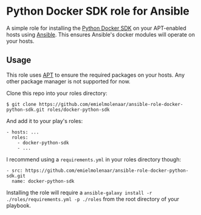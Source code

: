 Python Docker SDK role for Ansible
=================

A simple role for installing the [Python Docker SDK](https://docker-py.readthedocs.io/en/stable/) on your APT-enabled hosts using [Ansible](http://www.ansibleworks.com/). This ensures Ansible's docker modules will operate on your hosts.

Usage
-----

This role uses [APT](https://docs.ansible.com/ansible/latest/modules/apt_module.html) to ensure the required packages on your hosts. Any other package manager is not supported for now.

Clone this repo into your roles directory:

    $ git clone https://github.com/emielmolenaar/ansible-role-docker-python-sdk.git roles/docker-python-sdk

And add it to your play's roles:

    - hosts: ...
      roles:
        - docker-python-sdk
        - ...

I recommend using a `requirements.yml` in your roles directory though:

    - src: https://github.com/emielmolenaar/ansible-role-docker-python-sdk.git
      name: docker-python-sdk

Installing the role will require a `ansible-galaxy install -r ./roles/requirements.yml -p ./roles` from the root directory of your playbook.
